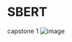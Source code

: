 # SBERT
capstone 1
![image](https://user-images.githubusercontent.com/115694690/195537960-e20d1ef3-4822-414d-81d7-2d79474d5ae3.png)
